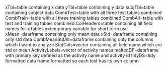 xTbl=table containing x data
yTbl=table containing y data
subjTbl=table containing subject data
CombTest=table with all three test tables combined
CombTrain=table with all three training tables combined
CombAll=table with test and training tables combined
ColHeaders=table containing all field names for x tables
x=temporary variable for short term use
xMean=dataframe containing only mean data
xStd=dataframe containing only std data
CombMeanStdAll=dataframe containing only the columns which I want to analyze
StatCols=vector containing all field name which are std or mean
ActivityLabels=vector of activity names
meltedDF=dataframe with primary key defined as the activity name and activity id
tidyDS=tidy formatted data frame formatted so each test has its own column
